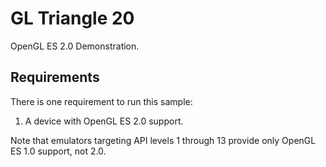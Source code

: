 GL Triangle 20
==============

OpenGL ES 2.0 Demonstration.

Requirements
------------

There is one requirement to run this sample:

1. A device with OpenGL ES 2.0 support.

Note that emulators targeting API levels 1 through 13 provide only OpenGL ES 1.0 support, not 2.0.
